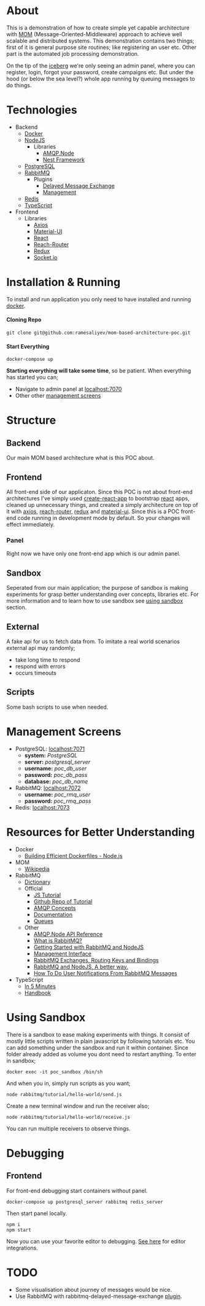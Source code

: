 # About
This is a demonstration of how to create simple yet capable architecture with [MOM](https://www.wikiwand.com/en/Message-oriented_middleware) (Message-Oriented-Middleware) approach to achieve well scalable and distributed systems. This demonstration contains two things; first of it is general purpose site routines; like registering an user etc. Other part is the automated job processing demonstration. 

On the tip of the [iceberg](https://www.wikiwand.com/en/Iceberg) we're only seeing an admin panel, where you can register, login, forgot your password, create campaigns etc. But under the hood (or below the sea level?) whole app running by queuing messages to do things. 

# Technologies
- Backend
  - [Docker](https://www.docker.com/)
  - [NodeJS](https://nodejs.org/)
    - Libraries
      - [AMQP.Node](https://github.com/squaremo/amqp.node)
      - [Nest Framework](https://nestjs.com/)
  - [PostgreSQL](https://www.postgresql.org/)
  - [RabbitMQ](https://www.rabbitmq.com/)
    - Plugins
      - [Delayed Message Exchange](https://github.com/rabbitmq/rabbitmq-delayed-message-exchange)
      - [Management](https://github.com/rabbitmq/rabbitmq-management)
  - [Redis](https://redis.io/)
  - [TypeScript](https://www.typescriptlang.org/)
- Frontend
  - Libraries
    - [Axios](https://github.com/axios/axios)
    - [Material-UI](https://material-ui.com/)
    - [React](https://reactjs.org/)
    - [Reach-Router](https://reach.tech/router)
    - [Redux](https://redux.js.org/)
    - [Socket.io](https://socket.io/)

# Installation & Running
To install and run application you only need to have installed and running [docker](https://www.docker.com/products).

#### Cloning Repo
    git clone git@github.com:ramesaliyev/mom-based-architecture-poc.git

#### Start Everything
    docker-compose up

**Starting everything will take some time**, so be patient. When everything has started you can;
  - Navigate to admin panel at [localhost:7070](http://localhost:7070/)
  - Other other [management screens](#management-screens)

# Structure
## Backend
Our main MOM based architecture what is this POC about.

## Frontend
All front-end side of our applicaton. Since this POC is not about front-end architectures I've simply used [create-react-app](https://github.com/facebook/create-react-app) to bootstrap [react](https://reactjs.org/) apps, cleaned up unnecessary things, and created a simply architecture on top of it with [axios](https://github.com/axios/axios), [reach-router](https://reach.tech/router), [redux](https://redux.js.org/) and [material-ui](https://material-ui.com/). Since this is a POC front-end code running in development mode by default. So your changes will effect immediately. 

### Panel
Right now we have only one front-end app which is our admin panel. 

## Sandbox
Seperated from our main application; the purpose of sandbox is making experiments for grasp better understanding over concepts, libraries etc. For more information and to learn how to use sandbox see [using sandbox](#using-sandbox) section.

## External
A fake api for us to fetch data from. To imitate a real world scenarios external api may randomly;
- take long time to respond
- respond with errors
- occurs timeouts

## Scripts
Some bash scripts to use when needed.

# Management Screens
- PostgreSQL: [localhost:7071](http://localhost:7071/)
  - **system:** *PostgreSQL*
  - **server:** *postgresql_server*
  - **username:** *poc_db_user*
  - **password:** *poc_db_pass*
  - **database:** *poc_db_name*
- RabbitMQ: [localhost:7072](http://localhost:7072/)
  - **username:** *poc_rmq_user*
  - **password:** *poc_rmq_pass*
- Redis: [localhost:7073](http://localhost:7073/)

# Resources for Better Understanding 
  - Docker
    - [Building Efficient Dockerfiles - Node.js](http://bitjudo.com/blog/2014/03/13/building-efficient-dockerfiles-node-dot-js/)
  - MOM
    - [Wikipedia](https://www.wikiwand.com/en/Message-oriented_middleware)
  - RabbitMQ
    - [Dictionary](/sandbox/rabbitmq/about.md)
    - Official
      - [JS Tutorial](https://www.rabbitmq.com/tutorials/tutorial-one-javascript.html)
      - [Github Repo of Tutorial](https://github.com/rabbitmq/rabbitmq-tutorials/tree/master/javascript-nodejs)
      - [AMQP Concepts](https://www.rabbitmq.com/tutorials/amqp-concepts.html)
      - [Documentation](https://www.rabbitmq.com/documentation.html)
      - [Queues](https://www.rabbitmq.com/queues.html)
    - Other
      - [AMQP.Node API Reference](http://www.squaremobius.net/amqp.node/channel_api.html)
      - [What is RabbitMQ?](https://www.cloudamqp.com/blog/2015-05-18-part1-rabbitmq-for-beginners-what-is-rabbitmq.html)
      - [Getting Started with RabbitMQ and NodeJS](https://www.cloudamqp.com/blog/2015-05-19-part2-2-rabbitmq-for-beginners_example-and-sample-code-node-js.html)
      - [Management Interface](https://www.cloudamqp.com/blog/2015-05-27-part3-rabbitmq-for-beginners_the-management-interface.html)
      - [RabbitMQ Exchanges, Routing Keys and Bindings](httpshttps://www.cloudamqp.com/blog/2015-09-03-part4-rabbitmq-for-beginners-exchanges-routing-keys-bindings.html)
      - [RabbitMQ and NodeJS, A better way.](https://kimambo.de/a-better-way-to-work-with-rabbitmq-and-nodejs/)
      - [How To Do User Notifications From RabbitMQ Messages](https://derickbailey.com/2015/09/21/how-to-do-user-notifications-from-rabbitmq-messages/)
  - TypeScript
    - [In 5 Minutes](https://www.typescriptlang.org/docs/handbook/typescript-in-5-minutes.html)
    - [Handbook](https://www.typescriptlang.org/docs/handbook/basic-types.html)

# Using Sandbox
There is a sandbox to ease making experiments with things. It consist of mostly little scripts written in plain javascript by following tutorials etc. You can add something under the sandbox and run it within container. Since folder already added as volume you dont need to restart anything. To enter in sandbox;

    docker exec -it poc_sandbox /bin/sh

And when you in, simply run scripts as you want;
    
    node rabbitmq/tutorial/hello-world/send.js

Create a new terminal window and run the receiver also;

    node rabbitmq/tutorial/hello-world/receive.js

You can run multiple receivers to observe things.

# Debugging
## Frontend
For front-end debugging start containers without panel.
    
    docker-compose up postgresql_server rabbitmq redis_server
    
Then start panel locally.

    npm i
    npm start
  
Now you can use your favorite editor to debugging. [See here](/frontend/panel/README.md) for editor integrations.

# TODO
- Some visualisation about journey of messages would be nice.
- Use RabbitMQ with rabbitmq-delayed-message-exchange [plugin](https://hub.docker.com/r/tetsuobe/rabbitmq-delayed-message-exchange/~/dockerfile/).